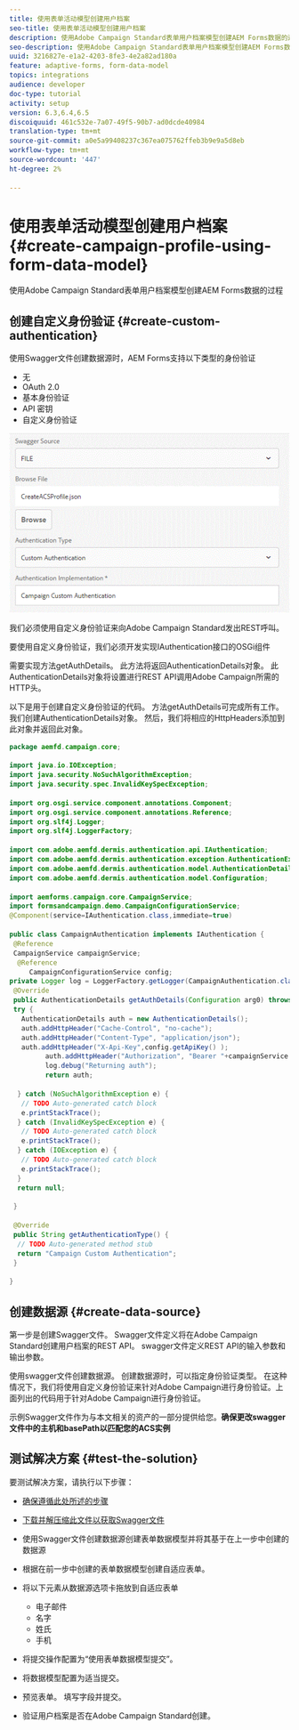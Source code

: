 ```yaml
---
title: 使用表单活动模型创建用户档案
seo-title: 使用表单活动模型创建用户档案
description: 使用Adobe Campaign Standard表单用户档案模型创建AEM Forms数据的过程
seo-description: 使用Adobe Campaign Standard表单用户档案模型创建AEM Forms数据的过程
uuid: 3216827e-e1a2-4203-8fe3-4e2a82ad180a
feature: adaptive-forms, form-data-model
topics: integrations
audience: developer
doc-type: tutorial
activity: setup
version: 6.3,6.4,6.5
discoiquuid: 461c532e-7a07-49f5-90b7-ad0dcde40984
translation-type: tm+mt
source-git-commit: a0e5a99408237c367ea075762ffeb3b9e9a5d8eb
workflow-type: tm+mt
source-wordcount: '447'
ht-degree: 2%

---
```



# 使用表单活动模型创建用户档案 {#create-campaign-profile-using-form-data-model}

使用Adobe Campaign Standard表单用户档案模型创建AEM Forms数据的过程

## 创建自定义身份验证 {#create-custom-authentication}

使用Swagger文件创建数据源时，AEM Forms支持以下类型的身份验证

* 无
* OAuth 2.0
* 基本身份验证
* API 密钥
* 自定义身份验证

![campafdm](assets/campaignfdm.gif)

我们必须使用自定义身份验证来向Adobe Campaign Standard发出REST呼叫。

要使用自定义身份验证，我们必须开发实现IAuthentication接口的OSGi组件

需要实现方法getAuthDetails。 此方法将返回AuthenticationDetails对象。 此AuthenticationDetails对象将设置进行REST API调用Adobe Campaign所需的HTTP头。

以下是用于创建自定义身份验证的代码。 方法getAuthDetails可完成所有工作。 我们创建AuthenticationDetails对象。 然后，我们将相应的HttpHeaders添加到此对象并返回此对象。

```java
package aemfd.campaign.core;

import java.io.IOException;
import java.security.NoSuchAlgorithmException;
import java.security.spec.InvalidKeySpecException;

import org.osgi.service.component.annotations.Component;
import org.osgi.service.component.annotations.Reference;
import org.slf4j.Logger;
import org.slf4j.LoggerFactory;

import com.adobe.aemfd.dermis.authentication.api.IAuthentication;
import com.adobe.aemfd.dermis.authentication.exception.AuthenticationException;
import com.adobe.aemfd.dermis.authentication.model.AuthenticationDetails;
import com.adobe.aemfd.dermis.authentication.model.Configuration;

import aemforms.campaign.core.CampaignService;
import formsandcampaign.demo.CampaignConfigurationService;
@Component(service=IAuthentication.class,immediate=true)

public class CampaignAuthentication implements IAuthentication {
 @Reference
 CampaignService campaignService;
  @Reference
     CampaignConfigurationService config;
private Logger log = LoggerFactory.getLogger(CampaignAuthentication.class);
 @Override
 public AuthenticationDetails getAuthDetails(Configuration arg0) throws AuthenticationException {
 try {
   AuthenticationDetails auth = new AuthenticationDetails();
   auth.addHttpHeader("Cache-Control", "no-cache");
   auth.addHttpHeader("Content-Type", "application/json");
   auth.addHttpHeader("X-Api-Key",config.getApiKey() );
         auth.addHttpHeader("Authorization", "Bearer "+campaignService.getAccessToken());
         log.debug("Returning auth");
         return auth;
   
  } catch (NoSuchAlgorithmException e) {
   // TODO Auto-generated catch block
   e.printStackTrace();
  } catch (InvalidKeySpecException e) {
   // TODO Auto-generated catch block
   e.printStackTrace();
  } catch (IOException e) {
   // TODO Auto-generated catch block
   e.printStackTrace();
  }
  return null;
  
 }

 @Override
 public String getAuthenticationType() {
  // TODO Auto-generated method stub
  return "Campaign Custom Authentication";
 }

}
```

## 创建数据源 {#create-data-source}

第一步是创建Swagger文件。 Swagger文件定义将在Adobe Campaign Standard创建用户档案的REST API。 swagger文件定义REST API的输入参数和输出参数。

使用swagger文件创建数据源。 创建数据源时，可以指定身份验证类型。 在这种情况下，我们将使用自定义身份验证来针对Adobe Campaign进行身份验证。上面列出的代码用于针对Adobe Campaign进行身份验证。

示例Swagger文件作为与本文相关的资产的一部分提供给您。**确保更改swagger文件中的主机和basePath以匹配您的ACS实例**

## 测试解决方案 {#test-the-solution}

要测试解决方案，请执行以下步骤：
* [确保遵循此处所述的步骤](aem-forms-with-campaign-standard-getting-started-tutorial.md)
* [下载并解压缩此文件以获取Swagger文件](assets/create-acs-profile-swagger-file.zip)
* 使用Swagger文件创建数据源创建表单数据模型并将其基于在上一步中创建的数据源
* 根据在前一步中创建的表单数据模型创建自适应表单。
* 将以下元素从数据源选项卡拖放到自适应表单

   * 电子邮件
   * 名字
   * 姓氏
   * 手机

* 将提交操作配置为“使用表单数据模型提交”。
* 将数据模型配置为适当提交。
* 预览表单。 填写字段并提交。
* 验证用户档案是否在Adobe Campaign Standard创建。
